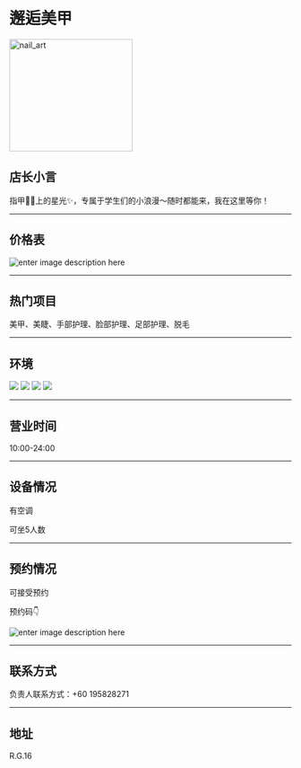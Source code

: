 ﻿# 邂逅美甲

<img src="https://img.xmummap.com/G_nailart_logo.webp" width="220" height="200" alt="nail_art">

## 店长小言

指甲💅🏻上的星光✨，专属于学生们的小浪漫～随时都能来，我在这里等你！

----------

## 价格表

![enter image description here](https://img.xmummap.com/G_nailart_%20menu.webp)

----------

## 热门项目

美甲、美睫、手部护理、脸部护理、足部护理、脱毛

----------

## 环境

<div class="image-slide">
<img src="https://img.xmummap.com/G_nailart_surd(1).webp" />
<img src="https://img.xmummap.com/G_nailart_surd(2).webp" />
<img src="https://img.xmummap.com/G_nailart_surd(3).webp" />
<img src="https://img.xmummap.com/G_nailart_surd(4).webp" />
</div>

----------

## 营业时间

10:00-24:00

----------

## 设备情况

有空调

可坐5人数

----------

## 预约情况

可接受预约

预约码👇

![enter image description here](https://img.xmummap.com/G_nailart_%20code.webp)



----------

## 联系方式

负责人联系方式：+60 195828271

----------

## 地址

R.G.16
